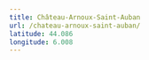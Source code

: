 ```yaml
---
title: Château-Arnoux-Saint-Auban
url: /chateau-arnoux-saint-auban/
latitude: 44.086
longitude: 6.008
---
```

